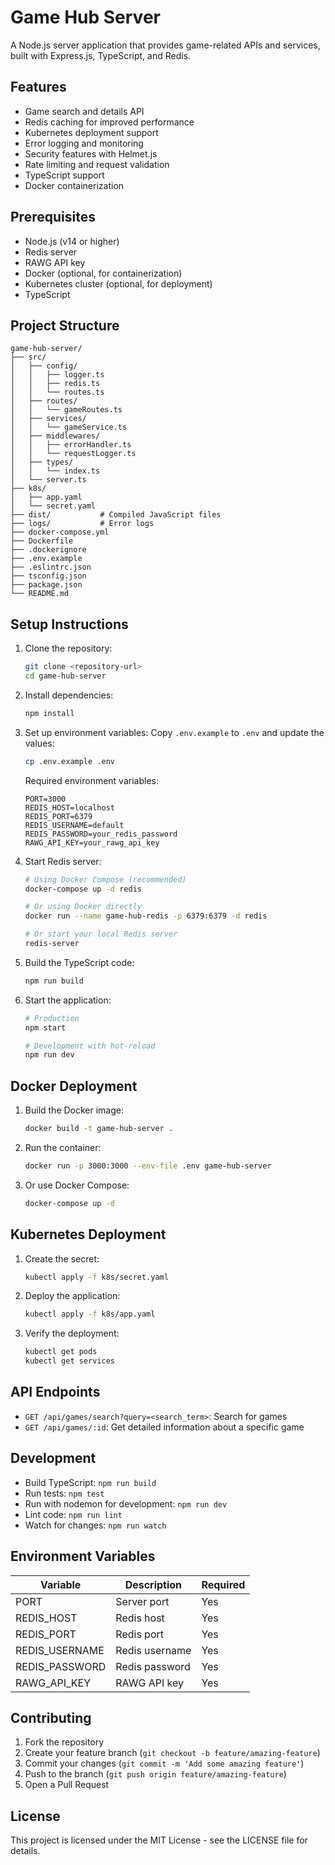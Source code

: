 # Game Hub Server

A Node.js server application that provides game-related APIs and services, built with Express.js, TypeScript, and Redis.

## Features

- Game search and details API
- Redis caching for improved performance
- Kubernetes deployment support
- Error logging and monitoring
- Security features with Helmet.js
- Rate limiting and request validation
- TypeScript support
- Docker containerization

## Prerequisites

- Node.js (v14 or higher)
- Redis server
- RAWG API key
- Docker (optional, for containerization)
- Kubernetes cluster (optional, for deployment)
- TypeScript

## Project Structure

```
game-hub-server/
├── src/
│   ├── config/
│   │   ├── logger.ts
│   │   ├── redis.ts
│   │   └── routes.ts
│   ├── routes/
│   │   └── gameRoutes.ts
│   ├── services/
│   │   └── gameService.ts
│   ├── middlewares/
│   │   ├── errorHandler.ts
│   │   └── requestLogger.ts
│   ├── types/
│   │   └── index.ts
│   └── server.ts
├── k8s/
│   ├── app.yaml
│   └── secret.yaml
├── dist/           # Compiled JavaScript files
├── logs/           # Error logs
├── docker-compose.yml
├── Dockerfile
├── .dockerignore
├── .env.example
├── .eslintrc.json
├── tsconfig.json
├── package.json
└── README.md
```

## Setup Instructions

1. Clone the repository:

   ```bash
   git clone <repository-url>
   cd game-hub-server
   ```

2. Install dependencies:

   ```bash
   npm install
   ```

3. Set up environment variables:
   Copy `.env.example` to `.env` and update the values:

   ```bash
   cp .env.example .env
   ```

   Required environment variables:

   ```
   PORT=3000
   REDIS_HOST=localhost
   REDIS_PORT=6379
   REDIS_USERNAME=default
   REDIS_PASSWORD=your_redis_password
   RAWG_API_KEY=your_rawg_api_key
   ```

4. Start Redis server:

   ```bash
   # Using Docker Compose (recommended)
   docker-compose up -d redis

   # Or using Docker directly
   docker run --name game-hub-redis -p 6379:6379 -d redis

   # Or start your local Redis server
   redis-server
   ```

5. Build the TypeScript code:

   ```bash
   npm run build
   ```

6. Start the application:

   ```bash
   # Production
   npm start

   # Development with hot-reload
   npm run dev
   ```

## Docker Deployment

1. Build the Docker image:

   ```bash
   docker build -t game-hub-server .
   ```

2. Run the container:

   ```bash
   docker run -p 3000:3000 --env-file .env game-hub-server
   ```

3. Or use Docker Compose:
   ```bash
   docker-compose up -d
   ```

## Kubernetes Deployment

1. Create the secret:

   ```bash
   kubectl apply -f k8s/secret.yaml
   ```

2. Deploy the application:

   ```bash
   kubectl apply -f k8s/app.yaml
   ```

3. Verify the deployment:
   ```bash
   kubectl get pods
   kubectl get services
   ```

## API Endpoints

- `GET /api/games/search?query=<search_term>`: Search for games
- `GET /api/games/:id`: Get detailed information about a specific game

## Development

- Build TypeScript: `npm run build`
- Run tests: `npm test`
- Run with nodemon for development: `npm run dev`
- Lint code: `npm run lint`
- Watch for changes: `npm run watch`

## Environment Variables

| Variable       | Description    | Required |
| -------------- | -------------- | -------- |
| PORT           | Server port    | Yes      |
| REDIS_HOST     | Redis host     | Yes      |
| REDIS_PORT     | Redis port     | Yes      |
| REDIS_USERNAME | Redis username | Yes      |
| REDIS_PASSWORD | Redis password | Yes      |
| RAWG_API_KEY   | RAWG API key   | Yes      |

## Contributing

1. Fork the repository
2. Create your feature branch (`git checkout -b feature/amazing-feature`)
3. Commit your changes (`git commit -m 'Add some amazing feature'`)
4. Push to the branch (`git push origin feature/amazing-feature`)
5. Open a Pull Request

## License

This project is licensed under the MIT License - see the LICENSE file for details.
